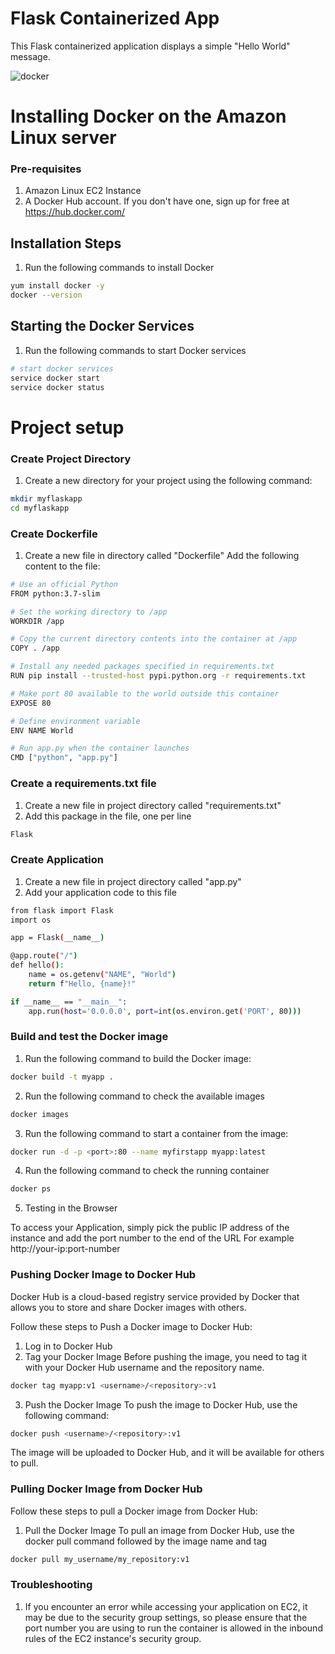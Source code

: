 
# Flask Containerized App

This Flask containerized application displays a simple "Hello World" message.

![docker](https://user-images.githubusercontent.com/82409763/221435713-9dfc4d09-550b-4369-8eed-4054761579a0.jpg)

# Installing Docker on the Amazon Linux server

### Pre-requisites

1. Amazon Linux EC2 Instance
2. A Docker Hub account. If you don't have one, sign up for free at https://hub.docker.com/

## Installation Steps

1. Run the following commands to install Docker

```sh
yum install docker -y
docker --version 
```   

## Starting the Docker Services
1. Run the following commands to start Docker services
```sh
# start docker services
service docker start
service docker status
``` 
# Project setup

### Create Project Directory
1. Create a new directory for your project using the following command:

```sh
mkdir myflaskapp
cd myflaskapp
```

### Create Dockerfile
1. Create a new file in directory called "Dockerfile"
Add the following content to the file:

```sh
# Use an official Python
FROM python:3.7-slim

# Set the working directory to /app
WORKDIR /app

# Copy the current directory contents into the container at /app
COPY . /app

# Install any needed packages specified in requirements.txt
RUN pip install --trusted-host pypi.python.org -r requirements.txt

# Make port 80 available to the world outside this container
EXPOSE 80

# Define environment variable
ENV NAME World

# Run app.py when the container launches
CMD ["python", "app.py"]

```

### Create a requirements.txt file

1. Create a new file in project directory called "requirements.txt"
2. Add this package in the file, one per line

```sh
Flask
```

### Create Application

1. Create a new file in project directory called "app.py"
2. Add your application code to this file

```sh
from flask import Flask
import os

app = Flask(__name__)

@app.route("/")
def hello():
    name = os.getenv("NAME", "World")
    return f"Hello, {name}!"

if __name__ == "__main__":
    app.run(host='0.0.0.0', port=int(os.environ.get('PORT', 80)))

```

### Build and test the Docker image

1. Run the following command to build the Docker image:

```sh
docker build -t myapp .
```

2. Run the following command to check the available images

```sh
docker images
```

3. Run the following command to start a container from the image:

```sh
docker run -d -p <port>:80 --name myfirstapp myapp:latest
```

4. Run the following command to check the running container

```sh
docker ps
```
5. Testing in the Browser

To access your Application, simply pick the public IP address of the instance and add the port number to the end of the URL
For example http://your-ip:port-number

### Pushing Docker Image to Docker Hub
Docker Hub is a cloud-based registry service provided by Docker that allows you to store and share Docker images with others.

Follow these steps to Push a Docker image to Docker Hub:

1. Log in to Docker Hub
2. Tag your Docker Image
Before pushing the image, you need to tag it with your Docker Hub username and the repository name.

```sh
docker tag myapp:v1 <username>/<repository>:v1
```

3. Push the Docker Image
To push the image to Docker Hub, use the following command:

```sh
docker push <username>/<repository>:v1
```
The image will be uploaded to Docker Hub, and it will be available for others to pull.

### Pulling Docker Image from Docker Hub
Follow these steps to pull a Docker image from Docker Hub:

1. Pull the Docker Image
To pull an image from Docker Hub, use the docker pull command followed by the image name and tag
```sh
docker pull my_username/my_repository:v1
``` 

### Troubleshooting

1. If you encounter an error while accessing your application on EC2, it may be due to the security group settings, so please ensure that the port number you are using to run the container is allowed in the inbound rules of the EC2 instance's security group.
